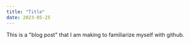 ```yaml
---
title: "Title"
date: 2023-05-25
---
```

This is a "blog post" that I am making to familiarize myself with github.
